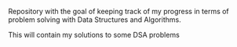 Repository with the goal of keeping track of my progress in terms of problem solving with Data Structures and Algorithms.

This will contain my solutions to some DSA problems